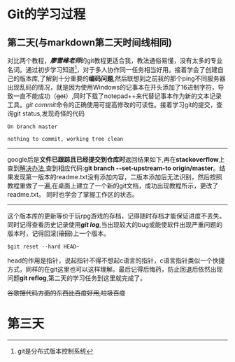# Git的学习过程

## 第二天(与markdown第二天时间线相同)

​		对比两个教程，***廖雪峰老师***的git教程更适合我，教法通俗易懂，没有太多的专业名词。通过初步学习知道[^git的概念]，对于多人协作同一任务相当好用。接着学会了创建自己的版本库,了解到十分重要的**编码问题**,然后联想到之前我的那个ping不同服务器出现乱码的情况，就是因为使用Windows的记事本在开头添加了16进制字符，导致一直不能成功（~~get~~）,同时下载了notepad++来代替记事本作为新的文本记录工具。*git commit*命令的正确使用可提高修改的可读性。接着学习git的提交，查询git status,发现奇怪的代码

```
On branch master

nothing to commit, working tree clean
```

************************

google后是**文件已跟踪且已经提交到仓库时**返回结果如下,再在**stackoverflow**上查到[解决办法](https://stackoverflow.com/questions/37269222/git-status-nothing-to-commit-working-directory-clean-however-with-changes-co),查到相应代码:**git branch --set-upstream-to origin/master**。结果发现第一版本的readme.txt没有添加内容，二版本添加后无法识别，然后按照教程重做了一遍,在桌面上建立了一个新的git文档，成功出现教程所示，更改了readme.txt。 同时也学会了掌握工作区的状态。

[^git的概念]:git是分布式版本控制系统

*******************************

​		这个版本库的更新等价于玩rpg游戏的存档，记得随时存档才能保证进度不丢失。同时记得查看历史记录使用***git log***,当出现较大的bug或能使软件出现严重问题的版本时，记得回滚(~~滚回~~)上一个版本。

```
$git reset --hard HEAD~
```

head的作用是指针，说起指针不得不想起c语言的指针，c语言指针类似一个快捷方式，同样的在git这里也可以这样理解。最后记得后悔药，防止回退后依然出现问题**git reflog**,第二天的学习任务到这里就完成了。

~~谷歌搜代码方面的东西比百度好用,垃圾百度~~



# 第三天

